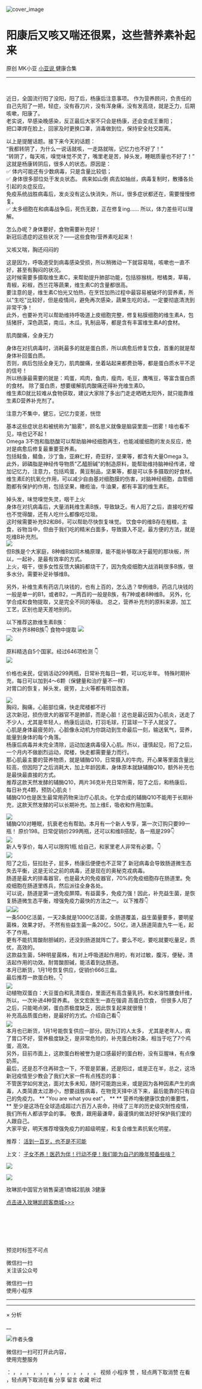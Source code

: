 ![cover_image](http://mmbiz.qpic.cn/mmbiz_jpg/A8SKDch4cJGic2kx1XHKY8rm4iba6LofHHibQ7p1CmLU0iatA2UGl2lLNCCNZesII2iaWpnFcf7mlSHxlCzkOrKgydg/0?wx_fmt=jpeg)

#  阳康后又咳又喘还很累，这些营养素补起来

原创  MK小亚  [ 小亚说 ](https://mp.weixin.qq.com/mp/appmsgalbum?__biz=MzUxNDAwNTk0MQ==&action=getalbum&album_id=1708249854717526017#wechat_redirect) 健康合集

__ _ _ _ _

​​​​  
  
近日，全国流行阳了没阳，阳了后，杨康后注意事项。
作为营养顾问，负责任的自己先阳了一把，轻症，没有吞刀片，没有浑身痛，没有发高烧，就是乏力，后期咳嗽，阳康了。  
老实说，早感染晚感染，反正最后大家不只会是杨康，还会变成王重阳；  
把口罩焊在脸上，回家及时更换口罩，消毒做到位，保持安全社交距离。  
  
以上是提醒话题。接下来今天的话题：  
“我都转阴了，为什么一说话就咳，一走路就喘，记忆力也不好了！”  
“转阴了，每天咳，嗅觉味觉不灵了，嘴里老是苦，掉头发，睡眠质量也不好了！”  
这就是杨康转阴后，很多人的状态。原因是：  
✅  体内可能还有少数病毒，只是含量比较低；  
✅  身体很多部位处于发炎状态。  病来如山倒 病去如抽丝，病毒复制时，散播各处引起的炎症反应。  
免疫系统战胜病毒后，发炎没有这么快消失，所以，很多症状都还在，需要慢慢修复。  
✅  太多细胞在和病毒战争后，死伤无数，正在修复ing……  所以，体力差些可以理解。  
  
怎么办呢？身体要好，食物需要补充好！  
新冠后遗症的这些状况？——这些食物/营养素吃起来！  
  
又咳又喘，胸还闷闷的  
  
这是因为，呼吸道受到病毒感染受损，所以稍微动一下就容易喘，咳嗽也一直不好，甚至有胸闷的状况。  
这时候需要多摄取维生素C，来帮助提升肺部功能，包括猕猴桃，柑橘类，草莓，青椒，彩椒，西兰花等蔬果，维生素C的含量都很高。  
要注意的是，维生素C怕光又怕热，在烹饪加热过程中最容易被破坏的营养素，所以"生吃"比较好，但是疫情间，避免再次感染，蔬果生吃的话，一定要彻底清洗到非常干净！  
此外，也要补充可以帮助维持呼吸道上皮细胞完整，修复粘膜细胞的维生素A，包括猪肝，深色蔬菜，南瓜，木瓜，乳制品等，都是含有丰富维生素A的食材。  
  
肌肉酸痛，全身无力  
  
身体在对抗病毒时，消耗最多的就是蛋白质，所以病愈后修复饮食，首重的就是帮身体补回蛋白质。  
否则，病后包括全身无力，肌肉酸痛，坐着站起来都费劲等，都是蛋白质水平不足的信号！  
所以杨康最需要的就是：鸡蛋，鸡肉，鱼肉，瘦肉，毛豆，鹰嘴豆，等富含蛋白质的食材。  除了蛋白质，想要缓解肌肉酸痛还得补充维生素D。  
维生素D就比较难从食物获取，建议大家除了多出门走走晒晒太阳外，就只能靠维生素D营养补充剂了。  
  
  
注意力不集中，健忘，记忆力变差，恍惚  
  
基本这些症状总和被统称为"脑雾"，顾名思义就像是脑袋里面一团雾！啥也看不见，啥也记不起！  
Omega 3不饱和脂肪酸可以帮助脑神经细胞再生，也能减缓细胞的发炎反应，绝对是病愈后修复最重要营养素。  
包括鲑鱼，鲭鱼，沙丁鱼，亚麻仁籽，奇亚籽，坚果等，都含有大量Omega 3。  
此外，卵磷脂是神经传导物质"乙醯胆碱"的制造原料，能帮助维持脑神经传递，增加记忆力，注意力，包括鸡蛋，黄豆制品，坚果等，都是可以多多摄取的好食材。  
维生素E的抗氧化作用，可以减少自由基对细胞膜的伤害，对脑神经细胞，血管细胞都有保护的作用，包括坚果，橄榄油，牛油果，都有丰富的维生素E。  
  
  
掉头发，味觉嗅觉失灵，咽干上火  
身体在对抗病毒后，大量消耗维生素B族，导致缺乏。有人阳了之后，直接吃柠檬也不觉得酸，还有人吃什么都像吃垃圾。  
这时候需要补充B2和B6，可以帮助尽快恢复味觉。
饮食中的维B存在粗粮，主食，谷物当中，但由于我们吃的精米白面多，导致摄入不足。最方便的方法，就是吃维B补充剂。  
![](https://mmbiz.qpic.cn/mmbiz_png/A8SKDch4cJGic2kx1XHKY8rm4iba6LofHHeZRLtc476hYQZicLvLiatSXicZan08IQNktWiaicm8ROEH1PqUNTiaCPabLA/640?wx_fmt=png)
​  
但B族是个大家庭，8种维B如同木桶原理，能不能补够取决于最短的那块板，所以，一起补，是最有效率的方式。  
上火，咽干，很多女性反馈大姨妈都烧干了，因为免疫细胞大战消耗很多B族，很多水分。需要补足补够维B。  
  
另外，补维生素有药店几块钱的，也有上百的，怎么选？举例维B，药店几块钱的一般是单一的B1，或者B2，一两百的一般是B族，有7种或者8种维B。
另外，化学合成和食物提取，又是完全不同的等级。  总之，营养补充剂的原料来源，加工工艺，区别也是天差地别的。  
  
以下推荐这款维生素B族：  
一次补齐8种B族👇  食物中提取
![](https://mmbiz.qpic.cn/mmbiz_png/A8SKDch4cJGic2kx1XHKY8rm4iba6LofHHXn6xo87ibE8LmbznLfdicGCZEHZz1xEaicB6fyylnV4CTQd6CkxiazQibsQ/640?wx_fmt=png)  
![](https://mmbiz.qpic.cn/mmbiz_png/A8SKDch4cJGic2kx1XHKY8rm4iba6LofHH1icrXbRFwqgAiczbGg1ofe99WEDDZrc3kcpgBWMqN9d0yZXBICx2NspQ/640?wx_fmt=png)
​  
  
  
原料精选自5个国家。经过646项检测  👇  
![](https://mmbiz.qpic.cn/mmbiz_png/A8SKDch4cJGic2kx1XHKY8rm4iba6LofHHGz6PMov5yx53M1fLDDtrEPwut7IEtKAsEov3PB84Gicibq6WLBAaiaaNw/640?wx_fmt=png)
​  
  
价格也亲民，促销活动299两瓶，日常补充每日一颗，可以吃半年。  特殊时期补充，每日可以加到4～6颗（保健量和治疗量不一样）  
对胃口的恢复，掉头发，疲劳，上火等都有明显改善。  
  
  
![](https://mmbiz.qpic.cn/mmbiz_png/A8SKDch4cJGic2kx1XHKY8rm4iba6LofHHPLQRptjUDibGu3yzxUhw6r4BwLjVibx9cVwwQTxBeicJphLENy9z5Vg3g/640?wx_fmt=png)  
​  胸闷，胸痛，心脏部位痛，快走爬楼都不行  
这次新冠，损伤很大的器官不是肺部，而是心脏！这也是最近因为心肌炎，送走了不少人，尤其是年轻人，杨康后运动，打羽毛球，打篮球一下子人就没了。  
心肌是身体最疲劳的，心脏像永动机为你跳动到生命最后一刻，输送氧气，营养，能量到身体的每个角落。  
杨康后病毒并未完全清除，运动加速病毒侵入心肌。所以，谨慎起见，阳了之后，一个月内不做剧烈运动，爬楼，快走都需要量力而行。  
那心肌最主要的营养物质，就是辅酶Q10，日常摄入的牛肉，开心果等里面含量比较高，但因阳了之后消耗大，加上年龄因素，身体原本就缺辅酶Q10，额外补充也是最快最直接的方式。  
推荐这款天然发酵的辅酶Q10，两片36克补充日常所需，阳了之后，和杨康后，每日补充4颗，预防心肌炎！  
辅酶Q10也是医生最常用药物来治疗心肌炎。化学合成的辅酶Q10不能用于长期补充，这款天然发酵的可以长期补充。加上维E，吸收和作用加乘。  
  
![](https://mmbiz.qpic.cn/mmbiz_png/A8SKDch4cJGic2kx1XHKY8rm4iba6LofHHPIl4EeMAxy02WbHUnFdMJ7nr2DbnQ6pibzWkgjtdxiavhQF6uDBFWAug/640?wx_fmt=png)  
辅酶Q10​对睡眠，抗衰老也有帮助。本月有一个新人专享，第一次订购只要99一瓶！  原价198。日常促销价299两瓶，还可以和维B搭配，各一瓶是299👇  
![](https://mmbiz.qpic.cn/mmbiz_png/A8SKDch4cJGic2kx1XHKY8rm4iba6LofHHxofm9ZQw5krpyaV9s5LeF1rNOtspTV6WS1eZhLWCq6BPvmUwAoqcuQ/640?wx_fmt=png)  
新人专享价，每人可以限购1瓶  给自己，和家里老人非常有必要。👇  
![](https://mmbiz.qpic.cn/mmbiz_png/A8SKDch4cJGic2kx1XHKY8rm4iba6LofHHuwOdQyulo6mZdqowoychp7pqvo11EfOj0xcQgvnNncQ8hywtlEZ7YA/640?wx_fmt=png)
​  
阳了之后，狂拉肚子，屁多，杨康后便便也不正常了  ​  新冠病毒会导致肠道微生态失去平衡，这是无论之前的病毒，还是现在的奥秘克戎病毒。  
肠道是最大的排毒器官，也是最大的免疫器官，70%的免疫细胞存在肠道里。免疫细胞在肠道里练兵，然后派往全身各处。  
可以说，肠道是第一道免疫屏障。有益菌多，免疫力强！因此，补充益生菌，是恢复肠道微生态平衡，增强免疫力最快的方法之一。  以下推荐👇  
![](https://mmbiz.qpic.cn/mmbiz_png/A8SKDch4cJGic2kx1XHKY8rm4iba6LofHHtsft6IXdTDX7aVl9Oo4DMpKmcEbkvKddRtHhYMib7TgicmZR2qGmfMxQ/640?wx_fmt=png)
​
![](https://mmbiz.qpic.cn/mmbiz_png/A8SKDch4cJGic2kx1XHKY8rm4iba6LofHHUZFHxByW8U9f5OxFQpN6DIibXaaS0gtD8ScOMxu9bdx7mJibFO0Dhq5Q/640?wx_fmt=png)  
一条500亿活菌，一天2条就是1000亿活菌，全肠道覆盖，益生菌量要多，要明星菌株​，效果才好。
不然有些益生菌一条20亿，50亿，进入肠道简直九牛一毛，起不了作用。  
更有不能抗胃酸耐胆碱的，还没到肠道就阵亡了。要么不吃，要吃就要吃量足，质优，高效的。  
这款益生菌，5种明星菌株，有对上呼吸道起作用的，有对过敏，腹泻，便秘，清洁起作用的功效。耐胃酸胆碱，能活着到达肠道。  
本月已断货，1月1号恢复供应，促销价666三盒。  
最后推荐一款蛋白粉。👇  
![](https://mmbiz.qpic.cn/mmbiz_png/A8SKDch4cJGic2kx1XHKY8rm4iba6LofHHMhpsPAXypyFwTnVurXbJiap2fgICraV0vGdUNNctk9meuuDOauDUoOQ/640?wx_fmt=png)  
​  动植物双蛋白：大豆蛋白和乳清蛋白，里面还有高含量乳钙，和水溶性膳食纤维，所以，一次补进4种营养素。  张文宏医生一直在强调  高蛋白饮食，
但很多人阳了之后，只能喝点粥，蛋白质极度缺乏，因此恢复起来就很慢！  
补充高品质蛋白粉，是最好的方式。介绍自己看👇  
![](https://mmbiz.qpic.cn/mmbiz_png/A8SKDch4cJGic2kx1XHKY8rm4iba6LofHHQWBPuOwzNYzvcF9micrZq8icVNXs7icKJIORpJgZAD8mz82ZLMhQM3JIw/640?wx_fmt=png)  
本月也已断货，1月1号能恢复供应一部分。​因为订的人太多，
尤其是老年人，病了胃口不好，营养极度缺乏，是非常危险的，补充蛋白粉2条，相当于吃了7个鸡蛋，高效。  
另外，目前市面上，这款蛋白粉被誉为是口感最好的蛋白粉，没有豆腥味，有点像奶茶。  
最后，还是忍不住再碎念一下，不管是郭襄，还是阳过，或是正在羊，总之，这场新冠疫情至少教会了我们大家一件有点残忍的事：  
不管医学如何发达，面对太多未知，随时可能跑出来，或是因为各种因素产生的病毒，人类简直太过渺小，想要战胜病毒，在物竞天择中活下来，最后能靠的只有自己的免疫力。
** "You are what you eat"，  ** ** 营养均衡健康饮食的重要性，  **
至少是这场在全球造成超过六百万人丧命，持续了三年的历史级灾耐性疫情，我们所有人都该学会的事。  敬畏，跟用最谦卑，最谨慎的做法好好保护我们爱的人跟自己。  
大家平安，明天推荐增强免疫力的超级明星，和复合维生素抗氧化明星。  

推荐： [ 活到一百岁，也不是不可能
](http://mp.weixin.qq.com/s?__biz=MzUxNDAwNTk0MQ==&mid=2247483704&idx=1&sn=dfbbe1321750ce81b34879745eea796b&chksm=f94dcfe2ce3a46f4d523630b552fa2c792af6b85392f0f7001b73b2629da0756981ddc719b0c&scene=21#wechat_redirect)  

上文： [ 子女不养！医药为伴！行动不便！我们能为自己的晚年预备些啥？
](https://mp.weixin.qq.com/s?__biz=MzUxNDAwNTk0MQ==&mid=2247484752&idx=1&sn=fbb79ef2c38d86e7134391f0cd0e1afe&scene=21#wechat_redirect)

![](https://mmbiz.qpic.cn/mmbiz_gif/b96CibCt70iaZ7Bia3Wm91cEuWhERXfCYjTia9tf7aMjVBNRETSa2NpGjCV6tyNvgCLos8LBgwEgxcwaIw8zdOsG7A/640?wx_fmt=gif)

![](https://mmbiz.qpic.cn/mmbiz_jpg/A8SKDch4cJEicCnqTxiatgGquhIicZ1wJ1Dth5YOOzoYV7U4N3HmiaO0vVAzjOpBVdtF0gnL632Fc7HqiaDmgveQDEw/640?wx_fmt=jpeg)

  

  

玫琳凯中国官方销售渠道1商城2肌肤 3健康  

[ 点击进入玫琳凯顾客商城>>> ]()

  

​​​​

  

  

​​​​

​

  

  

预览时标签不可点

微信扫一扫  
关注该公众号



微信扫一扫  
使用小程序

****



****



×  分析

__

![作者头像](http://mmbiz.qpic.cn/mmbiz_png/A8SKDch4cJE0KicTMyrVCx3VLqEgic5sJ1V5QeGZTibG9GLZlSCXSj5ByXNkib5PBrZVMkI41KKxgwE1K9gfypUeRg/0?wx_fmt=png)

微信扫一扫可打开此内容，  
使用完整服务

：  ，  ，  ，  ，  ，  ，  ，  ，  ，  ，  ，  ，  。  视频  小程序  赞  ，轻点两下取消赞  在看  ，轻点两下取消在看
分享  留言  收藏  听过


